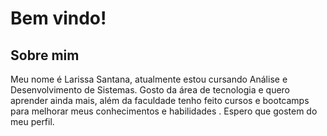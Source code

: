 # Bem vindo!

## Sobre mim
Meu nome é Larissa Santana, atualmente estou cursando Análise e Desenvolvimento de Sistemas. Gosto da área de tecnologia e quero aprender ainda mais, além da faculdade tenho feito cursos e bootcamps para melhorar meus conhecimentos e habilidades . Espero que gostem do meu perfil.
